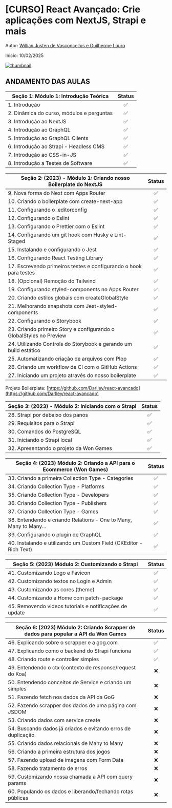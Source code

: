 # [CURSO] React Avançado: Crie aplicações com NextJS, Strapi e mais

Autor: [Willian Justen de Vasconcellos e Guilherme Louro](https://www.udemy.com/course/react-avancado/#instructor-1)

Inicio: 10/02/2025

[![thumbnail](https://reactavancado.com.br/img/cover.png)](https://www.udemy.com/course/react-avancado/)

## ANDAMENTO DAS AULAS

| Seção 1: Módulo 1: Introdução Teórica                  | Status |
|---------------------------------------------------------|:------:|
| 1. Introdução                                          |   ✅   |
| 2. Dinâmica do curso, módulos e perguntas              |   ✅   |
| 3. Introdução ao NextJS                                |   ✅   |
| 4. Introdução ao GraphQL                               |   ✅   |
| 5. Introdução ao GraphQL Clients                       |   ✅   |
| 6. Introdução ao Strapi - Headless CMS                 |   ✅   |
| 7. Introdução ao CSS-in-JS                             |   ✅   |
| 8. Introdução a Testes de Software                     |   ✅   |

| Seção 2: (2023) - Módulo 1: Criando nosso Boilerplate do NextJS     | Status |
|---------------------------------------------------------------------|:------:|
| 9. Nova forma do Next com Apps Router                               |   ✅   |
| 10. Criando o boilerplate com create-next-app                       |   ✅   |
| 11. Configurando o .editorconfig                                    |   ✅   |
| 12. Configurando o Eslint                                           |   ✅   |
| 13. Configurando o Prettier com o Eslint                            |   ✅   |
| 14. Configurando um git hook com Husky e Lint-Staged                |   ✅   |
| 15. Instalando e configurando o Jest                                |   ✅   |
| 16. Configurando React Testing Library                              |   ✅   |
| 17. Escrevendo primeiros testes e configurando o hook para testes   |   ✅   |
| 18. (Opcional) Remoção do Tailwind                                  |   ✅   |
| 19. Configurando styled-components no Apps Router                   |   ✅   |
| 20. Criando estilos globais com createGlobalStyle                   |   ✅   |
| 21. Melhorando snapshots com Jest-styled-components                 |   ✅   |
| 22. Configurando o Storybook                                        |   ✅   |
| 23. Criando primeiro Story e configurando o GlobalStyles no Preview |   ✅   |
| 24. Utilizando Controls do Storybook e gerando um build estático    |   ✅   |
| 25. Automatizando criação de arquivos com Plop                      |   ✅   |
| 26. Criando um workflow de CI com o GitHub Actions                  |   ✅   |
| 27. Iniciando um projeto através do nosso boilerplate               |   ✅   |

Projeto Boilerplate: [https://github.com/Darlley/react-avancado](https://github.com/Darlley/react-avancado)

| Seção 3: (2023) - Módulo 2: Iniciando com o Strapi    | Status |
|------------------------------------------------------ |:------:|
| 28. Strapi por debaixo dos panos                      |   ✅   |
| 29. Requisitos para o Strapi                          |   ✅   |
| 30. Comandos do PostgreSQL                            |   ✅   |
| 31. Iniciando o Strapi local                          |   ✅   |
| 32. Apresentando o projeto da Won Games               |   ✅   |

| Seção 4: (2023) Módulo 2: Criando a API para o Ecommerce (Won Games)  | Status |
|-----------------------------------------------------------------------|:------:|
| 33. Criando a primeira Collection Type - Categories                   |   ✅   |
| 34. Criando Collection Type - Platforms                               |   ✅   |
| 35. Criando Collection Type - Developers                              |   ✅   |
| 36. Criando Collection Type - Publishers                              |   ✅   |
| 37. Criando Collection Type - Games                                   |   ✅   |
| 38. Entendendo e criando Relations - One to Many, Many to Many...     |   ✅   |
| 39. Configurando o plugin de GraphQL                                  |   ✅   |
| 40. Instalando e utilizando um Custom Field (CKEditor - Rich Text)    |   ✅   |

| Seção 5: (2023) Módulo 2: Customizando o Strapi         | Status |
|---------------------------------------------------------|:------:|
| 41. Customizando Logo e Favicon                         |   ✅   |
| 42. Customizando textos no Login e Admin                |   ✅   |
| 43. Customizando as cores (theme)                       |   ✅   |
| 44. Customizando a Home com patch-package               |   ✅   |
| 45. Removendo videos tutoriais e notificações de update |   ✅   |

| Seção 6: (2023) Módulo 2: Criando Scrapper de dados para popular a API da Won Games | Status |
|-------------------------------------------------------------------------------------|:------:|
| 46. Explicando sobre o scrapper e a gog.com                                         |   ✅   |
| 47. Explicando como o backend do Strapi funciona                                    |   ✅   |
| 48. Criando route e controller simples                                              |   ✅   |
| 49. Entendendo o ctx (contexto de response/request do Koa)                          |   ❌   |
| 50. Entendendo conceitos de Service e criando um simples                            |   ❌   |
| 51. Fazendo fetch nos dados da API da GoG                                           |   ❌   |
| 52. Fazendo scrapper dos dados de uma página com JSDOM                              |   ❌   |
| 53. Criando dados com service create                                                |   ❌   |
| 54. Buscando dados já criados e evitando erros de duplicação                        |   ❌   |
| 55. Criando dados relacionais de Many to Many                                       |   ❌   |
| 56. Criando a primeira estrutura dos jogos                                          |   ❌   |
| 57. Fazendo upload de imagens com Form Data                                         |   ❌   |
| 58. Fazendo tratamento de erros                                                     |   ❌   |
| 59. Customizando nossa chamada a API com query params                               |   ❌   |
| 60. Populando os dados e liberando/fechando rotas públicas                          |   ❌   |